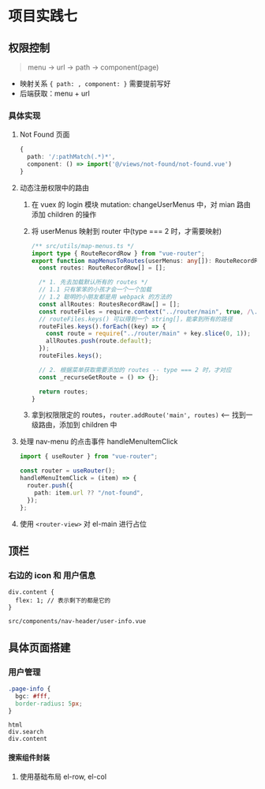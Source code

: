 <!--
 * @Author: East
 * @Date: 2021-12-06 10:29:59
 * @LastEditTime: 2021-12-06 17:19:07
 * @LastEditors: Please set LastEditors
 * @Description: 项目实践七
 * @FilePath: \forGreaterGood\vue3\37-项目实践七.md
-->

# 项目实践七

## 权限控制

> menu -> url -> path -> component(page)

- 映射关系 `{ path: , component: }` 需要提前写好
- 后端获取：menu + url

### 具体实现

1. Not Found 页面
   ```ts
   {
     path: '/:pathMatch(.*)*',
     component: () => import('@/views/not-found/not-found.vue')
   }
   ```
2. 动态注册权限中的路由

   1. 在 vuex 的 login 模块 mutation: changeUserMenus 中，对 mian 路由添加 children 的操作
   2. 将 userMenus 映射到 router 中(type === 2 时，才需要映射)

      ```ts
      /** src/utils/map-menus.ts */
      import type { RouteRecordRow } from "vue-router";
      export function mapMenusToRoutes(userMenus: any[]): RouteRecordRow[] {
        const routes: RouteRecordRow[] = [];

        /* 1. 先去加载默认所有的 routes */
        // 1.1 只有笨笨的小孩才会一个一个加载
        // 1.2 聪明的小朋友都是用 webpack 的方法的
        const allRoutes: RoutesRecordRaw[] = [];
        const routeFiles = require.context("../router/main", true, /\.ts$/); // true 表示要递归查询，正则表示匹配的文件
        // routeFiles.keys() 可以得到一个 string[]，能拿到所有的路径
        routeFiles.keys().forEach((key) => {
          const route = require("../router/main" + key.slice(0, 1));
          allRoutes.push(route.default);
        });
        routeFiles.keys();

        // 2. 根据菜单获取需要添加的 routes -- type === 2 时，才对应
        const _recurseGetRoute = () => {};

        return routes;
      }
      ```

   3. 拿到权限限定的 routes，`router.addRoute('main', routes)` <-- 找到一级路由，添加到 children 中

3. 处理 nav-menu 的点击事件 handleMenuItemClick

   ```ts
   import { useRouter } from "vue-router";

   const router = useRouter();
   handleMenuItemClick = (item) => {
     router.push({
       path: item.url ?? "/not-found",
     });
   };
   ```

4. 使用 `<router-view>` 对 el-main 进行占位

## 顶栏

### 右边的 icon 和 用户信息

```
div.content {
  flex: 1; // 表示剩下的都是它的
}

src/components/nav-header/user-info.vue
```

## 具体页面搭建

### 用户管理

```css
.page-info {
  bgc: #fff,
  border-radius: 5px;
}
```

```
html
div.search
div.content
```

#### 搜索组件封装

1. 使用基础布局 el-row, el-col
